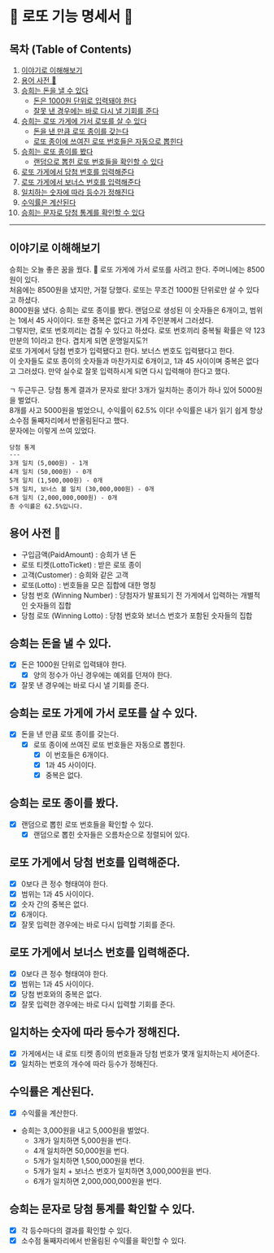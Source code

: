 # 🎱 로또 기능 명세서 💸

## 목차 (Table of Contents)

1. [이야기로 이해해보기](#이야기로-이해해보기)
2. [용어 사전 📘](#용어-사전-📘)
3. [승희는 돈을 낼 수 있다](#승희는-돈을-낼-수-있다)
    - [돈은 1000원 단위로 입력돼야 한다](#돈은-1000원-단위로-입력돼야-한다)
    - [잘못 낸 경우에는 바로 다시 낼 기회를 준다](#잘못-낸-경우에는-바로-다시-낼-기회를-준다)
4. [승희는 로또 가게에 가서 로또를 살 수 있다](#승희는-로또-가게에-가서-로또를-살-수-있다)
    - [돈을 낸 만큼 로또 종이를 갖는다](#돈을-낸-만큼-로또-종이를-갖는다)
    - [로또 종이에 쓰여진 로또 번호들은 자동으로 뽑힌다](#로또-종이에-쓰여진-로또-번호들은-자동으로-뽑힌다)
5. [승희는 로또 종이를 봤다](#승희는-로또-종이를-봤다)
    - [랜덤으로 뽑힌 로또 번호들을 확인할 수 있다](#랜덤으로-뽑힌-로또-번호들을-확인할-수-있다)
6. [로또 가게에서 당첨 번호를 입력해준다](#로또-가게에서-당첨-번호를-입력해준다)
7. [로또 가게에서 보너스 번호를 입력해준다](#로또-가게에서-보너스-번호를-입력해준다)
8. [일치하는 숫자에 따라 등수가 정해진다](#일치하는-숫자에-따라-등수가-정해진다)
9. [수익률은 계산된다](#수익률은-계산된다)
10. [승희는 문자로 당첨 통계를 확인할 수 있다](#승희는-문자로-당첨-통계를-확인할-수-있다)

---

## 이야기로 이해해보기

승희는 오늘 좋은 꿈을 꿨다. 🐷 로또 가게에 가서 로또를 사려고 한다. 주머니에는 8500원이 있다.<br>
처음에는 8500원을 냈지만, 거절 당했다. 로또는 무조건 1000원 단위로만 살 수 있다고 하셨다.<br>
8000원을 냈다. 승희는 로또 종이를 봤다. 랜덤으로 생성된 이 숫자들은 6개이고, 범위는 1에서 45 사이이다. 또한 중복은 없다고 가게 주인분께서 그러셨다.<br>
그렇지만, 로또 번호끼리는 겹칠 수 있다고 하셨다. 로또 번호끼리 중복될 확률은 약 123만분의 1이라고 한다. 겹치게 되면 운명일지도?!
<br>
로또 가게에서 당첨 번호가 입력됐다고 한다. 보너스 번호도 입력됐다고 한다.<br>
이 숫자들도 로또 종이의 숫자들과 마찬가지로 6개이고, 1과 45 사이이며 중복은 없다고 그러셨다. 만약 실수로 잘못 입력하시게 되면 다시 입력해야 한다고 했다.<br>
<br>ㄱ
두근두근. 당첨 통계 결과가 문자로 왔다! 3개가 일치하는 종이가 하나 있어 5000원을 벌었다.<br>
8개를 사고 5000원을 벌었으니, 수익률이 62.5% 이다! 수익률은 내가 읽기 쉽게 항상 소수점 둘째자리에서 반올림된다고 했다.<br>
문자에는 이렇게 쓰여 있었다.

```
당첨 통계
---
3개 일치 (5,000원) - 1개
4개 일치 (50,000원) - 0개
5개 일치 (1,500,000원) - 0개
5개 일치, 보너스 볼 일치 (30,000,000원) - 0개
6개 일치 (2,000,000,000원) - 0개
총 수익률은 62.5%입니다.
```

## 용어 사전 📘

- 구입금액(PaidAmount) : 승희가 낸 돈
- 로또 티켓(LottoTicket) : 받은 로또 종이
- 고객(Customer) : 승희와 같은 고객
- 로또(Lotto) : 번호들을 모은 집합에 대한 명칭
- 당첨 번호 (Winning Number) : 당첨자가 발표되기 전 가게에서 입력하는 개별적인 숫자들의 집합
- 당첨 로또 (Winning Lotto) : 당첨 번호와 보너스 번호가 포함된 숫자들의 집합

## 승희는 돈을 낼 수 있다.

- [x] 돈은 1000원 단위로 입력돼야 한다.
    - [x] 양의 정수가 아닌 경우에는 예외를 던져야 한다.
- [x] 잘못 낸 경우에는 바로 다시 낼 기회를 준다.

## 승희는 로또 가게에 가서 로또를 살 수 있다.

- [x] 돈을 낸 만큼 로또 종이를 갖는다.
    - [x] 로또 종이에 쓰여진 로또 번호들은 자동으로 뽑힌다.
        - [x] 이 번호들은 6개이다.
        - [x] 1과 45 사이이다.
        - [x] 중복은 없다.

## 승희는 로또 종이를 봤다.

- [x] 랜덤으로 뽑힌 로또 번호들을 확인할 수 있다.
    - [x] 랜덤으로 뽑힌 숫자들은 오름차순으로 정렬되어 있다.

## 로또 가게에서 당첨 번호를 입력해준다.

- [x] 0보다 큰 정수 형태여야 한다.
- [x] 범위는 1과 45 사이이다.
- [x] 숫자 간의 중복은 없다.
- [x] 6개이다.
- [x] 잘못 입력한 경우에는 바로 다시 입력할 기회를 준다.

## 로또 가게에서 보너스 번호를 입력해준다.

- [x] 0보다 큰 정수 형태여야 한다.
- [x] 범위는 1과 45 사이이다.
- [x] 당첨 번호와의 중복은 없다.
- [x] 잘못 입력한 경우에는 바로 다시 입력할 기회를 준다.

## 일치하는 숫자에 따라 등수가 정해진다.

- [x] 가게에서는 내 로또 티켓 종이의 번호들과 당첨 번호가 몇개 일치하는지 세어준다.
- [x] 일치하는 번호의 개수에 따라 등수가 정해진다.

## 수익률은 계산된다.

- [x] 수익률을 계산한다.
- 승희는 3,000원을 내고 5,000원을 벌었다.
    - 3개가 일치하면 5,000원을 번다.
    - 4개 일치하면 50,000원을 번다.
    - 5개가 일치하면 1,500,000원을 번다.
    - 5개가 일치 + 보너스 번호가 일치하면 3,000,000원을 번다.
    - 6개가 일치하면 2,000,000,000원을 번다.

## 승희는 문자로 당첨 통계를 확인할 수 있다.

- [x] 각 등수마다의 결과를 확인할 수 있다.
- [x] 소수점 둘째자리에서 반올림된 수익률을 확인할 수 있다.
